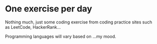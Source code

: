 # One exercise per day
Nothing much, just some coding exercise from coding practice sites such as LeetCode, HackerRank...

Programming languages will vary based on ...my mood.
